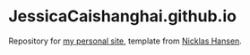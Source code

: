 # JessicaCaishanghai.github.io
Repository for [my personal site](https://jessicacaishanghai.github.io/), template from [Nicklas Hansen](https://github.com/nicklashansen/nicklashansen.github.io).